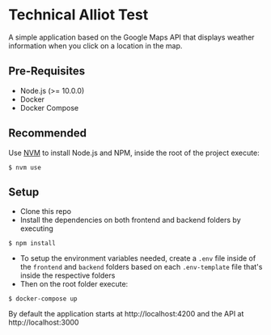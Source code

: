 # Technical Alliot Test

A simple application based on the Google Maps API that displays weather information when you click on a location in the map.

## Pre-Requisites
- Node.js (>= 10.0.0)
- Docker
- Docker Compose

## Recommended

Use [NVM](https://github.com/creationix/nvm) to install Node.js and NPM, inside the root of the project execute:

```
$ nvm use
```

## Setup
- Clone this repo
- Install the dependencies on both frontend and backend folders by executing

```
$ npm install
```
- To setup the environment variables needed, create a `.env` file inside of the `frontend` and `backend` folders based on each `.env-template` file that's inside the respective folders
- Then on the root folder execute:

```
$ docker-compose up
```

By default the application starts at http://localhost:4200 and the API at http://localhost:3000
